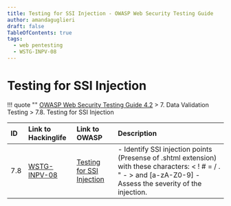 ```yaml
---
title: Testing for SSI Injection - OWASP Web Security Testing Guide 
author: amandaguglieri
draft: false
TableOfContents: true
tags:
  - web pentesting
  - WSTG-INPV-08
---
```




# Testing for SSI Injection

!!! quote ""
	[OWASP Web Security Testing Guide 4.2](index.md) > 7. Data Validation Testing > 7.8. Testing for SSI Injection

|ID|Link to Hackinglife|Link to OWASP|Description|
|:---|:---|:---|:---|
|7.8|[WSTG-INPV-08](WSTG-INPV-08.md)|[Testing for SSI Injection](https://owasp.org/www-project-web-security-testing-guide/latest/4-Web_Application_Security_Testing/07-Input_Validation_Testing/08-Testing_for_SSI_Injection)|- Identify SSI injection points (Presense of .shtml extension) with these characters:  < ! # = / . " - > and [a-zA-Z0-9]  - Assess the severity of the injection.|


